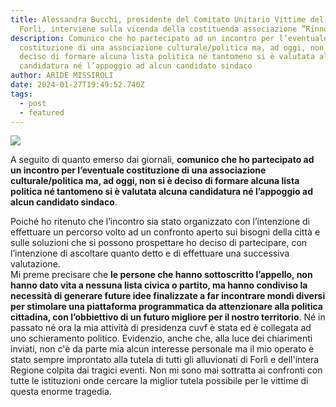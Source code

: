 ```yaml
---
title: Alessandra Bucchi, presidente del Comitato Unitario Vittime del Fango
  Forlì, interviene sulla vicenda della costituenda associazione ”Rinnova Forlì”
description: Comunico che ho partecipato ad un incontro per l’eventuale
  costituzione di una associazione culturale/politica ma, ad oggi, non si è
  deciso di formare alcuna lista politica né tantomeno si è valutata alcuna
  candidatura né l’appoggio ad alcun candidato sindaco
author: ARIDE MISSIROLI
date: 2024-01-27T19:49:52.740Z
tags:
  - post
  - featured
---
```

![](/static/img/img_4824.jpeg)

A seguito di quanto emerso dai giornali, **comunico che ho partecipato ad un incontro per l’eventuale costituzione di una associazione culturale/politica ma, ad oggi, non si è deciso di formare alcuna lista politica né tantomeno si è valutata alcuna candidatura né l’appoggio ad alcun candidato sindaco**.

Poiché ho ritenuto che l’incontro sia stato organizzato con l’intenzione di effettuare un percorso volto ad un confronto aperto sui bisogni della città e sulle soluzioni che si possono prospettare ho deciso di partecipare, con l’intenzione di ascoltare quanto detto e di effettuare una successiva valutazione.
\
Mi preme precisare che **le persone che hanno sottoscritto l’appello, non hanno dato vita a nessuna lista civica o partito, ma hanno condiviso la necessità di generare future idee finalizzate a far incontrare mondi diversi per stimolare una piattaforma programmatica da attenzionare alla politica cittadina, con l’obbiettivo di un futuro migliore per il nostro territorio**.
Né in passato né ora la mia attività di presidenza cuvf è stata ed è collegata ad uno schieramento politico. Evidenzio, anche che, alla luce dei chiarimenti inviati,   non c'è da parte mia alcun interesse personale ma il mio operato è stato sempre improntato alla tutela di tutti gli alluvionati di Forlì e dell'intera Regione colpita dai tragici eventi. Non mi sono mai sottratta ai confronti con tutte le istituzioni onde cercare la miglior tutela possibile per le vittime di questa enorme tragedia.